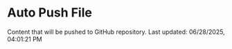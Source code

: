 # Auto Push File

Content that will be pushed to GitHub repository.
Last updated: 06/28/2025, 04:01:21 PM